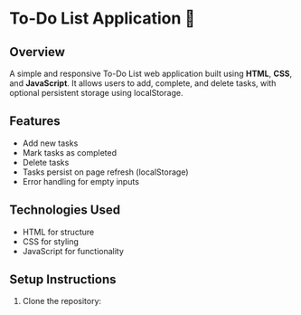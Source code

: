 # To-Do List Application 📝

## Overview
A simple and responsive To-Do List web application built using **HTML**, **CSS**, and **JavaScript**. It allows users to add, complete, and delete tasks, with optional persistent storage using localStorage.

## Features
- Add new tasks
- Mark tasks as completed
- Delete tasks
- Tasks persist on page refresh (localStorage)
- Error handling for empty inputs

## Technologies Used
- HTML for structure
- CSS for styling
- JavaScript for functionality

## Setup Instructions
1. Clone the repository:
